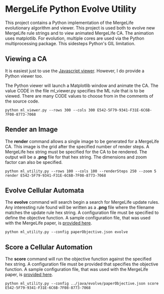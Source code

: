 MergeLife Python Evolve Utility
===============================

This project contains a Python implementation of the MergeLife evolutionary algorithm and viewer.
This project is used both to evolve new MergeLife rule strings and to view animated MergeLife CA. The animation
uses matplotlib.  For evolution, multiple cores are used via the Python multiprocessing package.  This sidesteps
Python's GIL limitation.

Viewing a CA
------------

It is easiest just to use the [Javascript viewer](http://www.heatonresearch.com/mergelife/).  However, I do provide a Python viewer too.

The Python viewer will launch a Matplotlib window and animate the CA.  The value
CODE in the file ml_viewer.py specifies the ML rule that is to be viewed.
There are many CODE values to choose from in the comments of the source code.

```
python ml_viewer.py --rows 300 --cols 300 E542-5F79-9341-F31E-6C6B-7F08-8773-7068
```


Render an Image
---------------

The **render** command allows a single image to be generated for a MergeLife CA.
This image is the grid after the specified number of render steps.  A MergeLife
hex string must be specified for the CA to be rendered.  The output will be
a **.png** file for that hex string. The dimensions and zoom factor can also
be specified.

```
python ml_utility.py --rows 100 --cols 100 --renderSteps 250 --zoom 5 render E542-5F79-9341-F31E-6C6B-7F08-8773-7068
```


Evolve Cellular Automata
------------------------

The **evolve** command will search begin a search for MergeLife update rules.
Any interesting rule found will be written as a **.png** file where the filename
matches the update rule hex string.  A configuration file must be specified to
define the objective function.  A sample configuration file, that was used
with the MergeLife paper, is [provided here](https://github.com/jeffheaton/mergelife/blob/master/java/evolve/paperObjective.json).

```
python ml_utility.py --config paperObjective.json evolve
```


Score a Cellular Automation
---------------------------

The **score** command will run the objective function against the specified hex string.
A configuration file must be provided that specifies the objective function. A sample configuration file, that was used
with the MergeLife paper, is [provided here](https://github.com/jeffheaton/mergelife/blob/master/java/evolve/paperObjective.json).

```
python ml_utility.py --config ../java/evolve/paperObjective.json score E542-5F79-9341-F31E-6C6B-7F08-8773-7068
```
